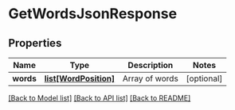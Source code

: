 # GetWordsJsonResponse

## Properties
Name | Type | Description | Notes
------------ | ------------- | ------------- | -------------
**words** | [**list[WordPosition]**](WordPosition.md) | Array of words | [optional] 

[[Back to Model list]](../README.md#documentation-for-models) [[Back to API list]](../README.md#documentation-for-api-endpoints) [[Back to README]](../README.md)


